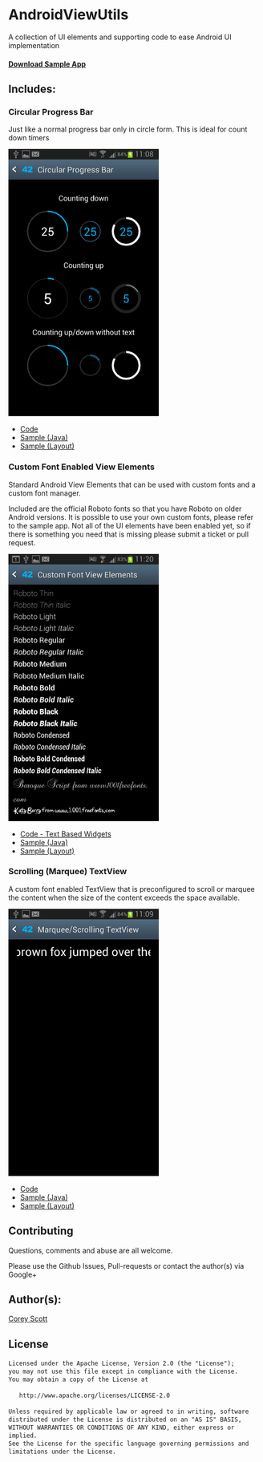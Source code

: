 AndroidViewUtils
================

A collection of UI elements and supporting code to ease Android UI implementation

#### [Download Sample App](https://github.com/Sage42/AndroidViewUtils/raw/master/sample_apk/AndroidViewUtilsSamples.apk)


Includes:
--------

### Circular Progress Bar

Just like a normal progress bar only in circle form.  This is ideal for count down timers

![Circular Progress Bar](website/images/circ_progress_bar.png)

* [Code](https://github.com/Sage42/AndroidViewUtils/blob/master/library/src/main/java/com/sage42/android/view/ui/CircularProgressBar.java)
* [Sample (Java)](https://github.com/Sage42/AndroidViewUtils/blob/master/samples/src/main/java/com/sage42/android/view_samples/circular_pb/CircularProgressBarActivity.java)
* [Sample (Layout)](https://github.com/Sage42/AndroidViewUtils/blob/master/samples/res/layout/circular_progress_bar_activity.xml)


### Custom Font Enabled View Elements 

Standard Android View Elements that can be used with custom fonts and a custom font manager. 

Included are the official Roboto fonts so that you have Roboto on older Android versions.
It is possible to use your own custom fonts, please refer to the sample app.
Not all of the UI elements have been enabled yet, so if there is something you need that is missing please submit a ticket or pull request.

![Custom Font Enabled View Elements](website/images/custom_fonts.png)

* [Code - Text Based Widgets](https://github.com/Sage42/AndroidViewUtils/tree/master/library/src/main/java/com/sage42/android/view/fonts/)
* [Sample (Java)](https://github.com/Sage42/AndroidViewUtils/tree/master/samples/src/main/java/com/sage42/android/view_samples/custom_fonts/)
* [Sample (Layout)](https://github.com/Sage42/AndroidViewUtils/blob/master/samples/res/layout/custom_fonts_activity.xml)


### Scrolling (Marquee) TextView 

A custom font enabled TextView that is preconfigured to scroll or marquee the content when the size of the content exceeds the space available.

![Scrolling (Marquee) TextView ](website/images/marquee_textview.png)

* [Code](https://github.com/Sage42/AndroidViewUtils/blob/master/library/src/main/java/com/sage42/android/view/fonts/MyScrollingTextView.java)
* [Sample (Java)](https://github.com/Sage42/AndroidViewUtils/blob/master/samples/src/main/java/com/sage42/android/view_samples/marquee/MarqueeTextActivity.java)
* [Sample (Layout)](https://github.com/Sage42/AndroidViewUtils/blob/master/samples/res/layout/marquee_text_activity.xml)


Contributing
------------

Questions, comments and abuse are all welcome.

Please use the Github Issues, Pull-requests or contact the author(s) via Google+


Author(s):
----------
[Corey Scott](http://plus.google.com/115297926907967777909)


License
-------

    Licensed under the Apache License, Version 2.0 (the "License");
    you may not use this file except in compliance with the License.
    You may obtain a copy of the License at

       http://www.apache.org/licenses/LICENSE-2.0

    Unless required by applicable law or agreed to in writing, software
    distributed under the License is distributed on an "AS IS" BASIS,
    WITHOUT WARRANTIES OR CONDITIONS OF ANY KIND, either express or implied.
    See the License for the specific language governing permissions and
    limitations under the License.
